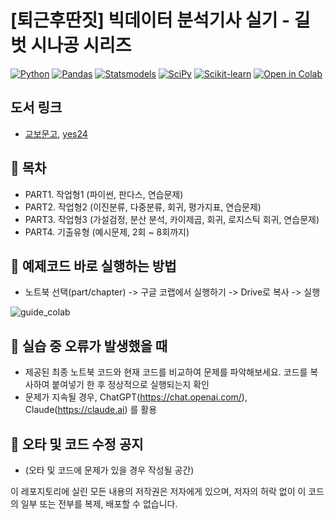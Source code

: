 # [퇴근후딴짓] 빅데이터 분석기사 실기 - 길벗 시나공 시리즈
 
[![Python](https://img.shields.io/badge/Python-3.10.12-blue)]()
[![Pandas](https://img.shields.io/badge/Pandas-2.0.3-orange)]()
[![Statsmodels](https://img.shields.io/badge/Statsmodels-0.14.1-green)]()
[![SciPy](https://img.shields.io/badge/SciPy-1.11.4-blue)]()
[![Scikit-learn](https://img.shields.io/badge/Scikit_learn-1.2.2-black)]()
[![Open in Colab](https://colab.research.google.com/assets/colab-badge.svg)](https://colab.research.google.com/)

## 도서 링크
- [교보문고](), [yes24]()

## 🌱 목차
- PART1. 작업형1 (파이썬, 판다스, 연습문제)
- PART2. 작업형2 (이진분류, 다중분류, 회귀, 평가지표, 연습문제)
- PART3. 작업형3 (가설검정, 분산 분석, 카이제곱, 회귀, 로지스틱 회귀, 연습문제)
- PART4. 기출유형 (예시문제, 2회 ~ 8회까지)


## 🌱 예제코드 바로 실행하는 방법
- 노트북 선택(part/chapter) -> 구글 코랩에서 실행하기 -> Drive로 복사 -> 실행
  
![guide_colab](https://github.com/user-attachments/assets/840d2a4f-a725-4320-9c84-c76d37f910d7)


## 🌱 실습 중 오류가 발생했을 때
- 제공된 최종 노트북 코드와 현재 코드를 비교하여 문제를 파악해보세요. 코드를 복사하여 붙여넣기 한 후 정상적으로 실행되는지 확인
- 문제가 지속될 경우, ChatGPT(https://chat.openai.com/), Claude(https://claude.ai) 를 활용


## 🌱 오타 및 코드 수정 공지
- (오타 및 코드에 문제가 있을 경우 작성될 공간)

이 레포지토리에 실린 모든 내용의 저작권은 저자에게 있으며, 저자의 허락 없이 이 코드의 일부 또는 전부를 복제, 배포할 수 없습니다.
